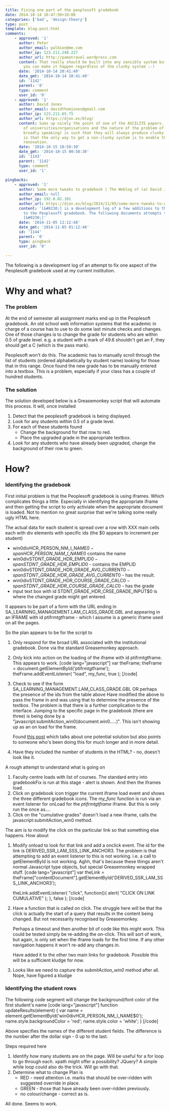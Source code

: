 ```yaml
---
title: Fixing one part of the peoplesoft gradebook
date: 2014-10-14 16:47:50+10:00
categories: ['bad', 'design-theory']
type: post
template: blog-post.html
comments:
    - approved: '1'
      author: Peter
      author_email: palbion@me.com
      author_ip: 123.211.240.227
      author_url: http://pamatravel.wordpress.com
      content: That really should be built into any sensible system but it's nice that
        you can make it happen regardless of the clunky system :-)
      date: '2014-10-14 20:41:49'
      date_gmt: '2014-10-14 10:41:49'
      id: '1142'
      parent: '0'
      type: comment
      user_id: '0'
    - approved: '1'
      author: David Jones
      author_email: davidthomjones@gmail.com
      author_ip: 123.211.65.75
      author_url: https://djon.es/blog/
      content: Sums up nicely the point of one of the ASCILITE papers.  The very nature
        of universities/organisations and the nature of the problem of e-learning (very
        broadly speaking) is such that they will always produce clunky systems.  The proposition
        is that the only way to get a non-clunky system is to enable this type of bricolage/digital
        renovation.
      date: '2014-10-15 10:58:30'
      date_gmt: '2014-10-15 00:58:30'
      id: '1143'
      parent: '1142'
      type: comment
      user_id: '1'
    
pingbacks:
    - approved: '1'
      author: Some more tweaks to gradebook | The Weblog of (a) David Jones
      author_email: null
      author_ip: 192.0.82.101
      author_url: https://djon.es/blog/2014/11/05/some-more-tweaks-to-gradebook/
      content: '[&#8230;] is a development log of a few additions to the recent fixes
        to the Peoplesoft gradebook. The following documents attempts to implement the
        [&#8230;]'
      date: '2014-11-05 11:12:48'
      date_gmt: '2014-11-05 01:12:48'
      id: '1144'
      parent: '0'
      type: pingback
      user_id: '0'
    
---
```

The following is a development log of an attempt to fix one aspect of the Peoplesoft gradebook used at my current institution.

# Why and what?

### The problem

At the end of semester all assignment marks end up in the Peoplesoft gradebook. An old school web information systems that the academic in charge of a course has to use to do some last minute checks and changes. One of those changes is to change the grade for students who are within 0.5 of grade level. e.g. a student with a mark of 49.6 shouldn't get an F, they should get a C (which is the pass mark).

Peoplesoft won't do this. The academic has to manually scroll through the list of students (ordered alphabetically by student name) looking for those that in this range. Once found the new grade has to be manually entered into a textbox. This is a problem, especially if your class has a couple of hundred students.

### The solution

The solution developed below is a Greasemonkey script that will automate this process. It will, once installed

1. Detect that the peoplesoft gradebook is being displayed.
2. Look for any students within 0.5 of a grade level.
3. For each of these students found
    - Change the background for that row to red.
    - Place the upgraded grade in the appropriate textbox.
4. Look for any students who have already been upgraded, change the background of their row to green.

# How?

### Identifying the gradebook

First initial problem is that the Peoplesoft gradebook is using iframes. Which complicates things a little. Especially in identifying the appropriate iframe and then getting the script to only activiate when the appropriate document is loaded. Not to mention no great surprise that we're talking some really ugly HTML here.

The actual data for each student is spread over a row with XXX main cells each with div elements with specific ids (the $0 appears to increment per student)

- win0divHCR\_PERSON\_NM\_I\_NAME$0 - span HCR\_PERSON\_NAM\_I\_NAME$0 contains the name
- win0divSTDNT\_GRADE\_HDR\_EMPLID$0 - span STDNT\_GRADE\_HDR\_EMPLID$0 - contains the EMPLID
- win0divSTDNT\_GRADE\_HDR\_GRADE\_AVG\_CURRENT$0 - span STDNT\_GRADE\_HDR\_GRADE\_AVG\_CURRENT$0 - has the result.
- win0divSTDNT\_GRADE\_HDR\_COURSE\_GRADE\_CALC$0 - span STDNT\_GRADE\_HDR\_COURSE\_GRADE\_CALC$0 - has the grade
- input text box with id STDNT\_GRADE\_HDR\_CRSE\_GRADE\_INPUT$0 is where the changed grade might get entered.

It appears to be part of a form with the URL ending in SA\_LEARNING\_MANAGEMENT.LAM\_CLASS\_GRADE.GBL and appearing in an IFRAME with id ptifrmtgtframe - which I assume is a generic iframe used on all the pages.

So the plan appears to be for the script to

1. Only respond for the broad URL associated with the institutional gradebook. Done via the standard Greasemonkey approach.
2. Only kick into action on the loading of the iframe with id ptifrmtgtframe. This appears to work. \[code lang="javascript"\] var theFrame; theFrame = document.getElementById('ptifrmtgtframe'); theFrame.addEventListener( "load", my\_func, true ); \[/code\]
3. Check to see if the form SA\_LEARNING\_MANAGEMENT.LAM\_CLASS\_GRADE.GBL OR perhaps the presence of the ids from the table above Have modified the above to pass the frame in and was using that to determine the presence of the textbox. The problem is that there is a further complication to the interface. Jumping to the specific page in the gradebook (there are three) is being done by a "javascript:submitAction\_win0(document.win0.....)". This isn't showing up as an on load for the frame.
    
    Found [this post](http://danielkibler.blogspot.com.au/2010/11/using-javascript-in-peoplesoft-proxy.html) which talks about one potential solution but also points to someone who's been doing this for much longer and in more detail.
    
4. Have they included the number of students in the HTML? - no, doesn't look like it.

A rough attempt to understand what is going on

1. Faculty centre loads with list of courses. The standard entry into gradebookFix is run at this stage - alert is shown. And then the iframes load.
2. Click on gradebook icon trigger the current iframe load event and shows the three different gradebook icons. The _my\_func_ function is run via an event listener for onLoad for the _ptifrmtgtframe_ iframe. But this is only run the once as....
3. Click on the "cumulative grades" doesn't load a new iframe, calls the javascript:submitAction\_win0 method.

The aim is to modify the click on the particular link so that something else happens. How about

1. Modify onload to look for that link and add a onclick event. The id for the link is DERIVED\_SSR\_LAM\_SSS\_LINK\_ANCHOR3. The problem is that attempting to add an event listener to this is not working. i.e. a call to getElementById is not working. Aghh, that's because these things aren't normal Javascript type objects, but special Greasemonkey wrapped stuff. \[code lang="javascript"\] var theLink = theFrame\["contentDocument"\].getElementById('DERIVED\_SSR\_LAM\_SSS\_LINK\_ANCHOR3');
    
    theLink.addEventListener( "click", function(){ alert( "CLICK ON LINK CUMULATIVE" ); }, false ); \[/code\]
2. Have a function that is called on click. The struggle here will be that the click is actually the start of a query that results in the content being changed. But not necessarily recognised by Greasemonkey.
    
    Perhaps a timeout and then another bit of code like this might work. This could be tested simply be re-adding the on-click. This will sort of work, but again, is only set when the iframe loads for the first time. If any other navigation happens it won't re-add any changes in.
    
    Have added it to the other two main links for gradebook. Possible this will be a sufficient kludge for now.
3. Looks like we need to capture the _submitAction\_win0_ method after all. Nope, have figured a kludge

### Identifying the student rows

The following code segment will change the background/font color of the first student's name \[code lang="javascript"\] function updateResults(element) { var name = element.getElementById('win0divHCR\_PERSON\_NM\_I\_NAME$0'); name.style.backgroundColor = 'red'; name.style.color = 'white'; } \[/code\]

Above specifies the names of the different student fields. The difference is the number after the dollar sign - 0 up to the last.

Steps required here

1. Identify how many students are on the page. Will be useful for a for loop to go through each. xpath might offer a possibility? JQuery? A simple while loop could also do the trick. Will go with that.
2. Determine what to change Plan is
    - RED - need attention i.e. marks that should be over-ridden with suggested override in place.
    - GREEN - those that have already been over-ridden previously.
    - no colour/change - correct as is.

All done. Seems to work.